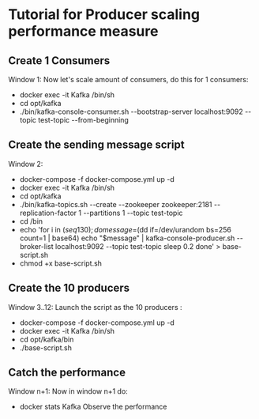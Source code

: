 # Tutorial for Producer scaling performance measure

## Create 1 Consumers
Window 1:
Now let's scale amount of consumers, do this for 1 consumers:
- docker exec -it Kafka /bin/sh
- cd opt/kafka
- ./bin/kafka-console-consumer.sh --bootstrap-server localhost:9092 --topic test-topic --from-beginning

## Create the sending message script
Window 2:
- docker-compose -f docker-compose.yml up -d
- docker exec -it Kafka /bin/sh
- cd opt/kafka
- ./bin/kafka-topics.sh --create --zookeeper zookeeper:2181 --replication-factor 1 --partitions 1 --topic test-topic
- cd /bin
- echo 'for i in $(seq 1 30); do
    message=$(dd if=/dev/urandom bs=256 count=1 | base64)
    echo "$message" | kafka-console-producer.sh --broker-list localhost:9092 --topic test-topic
    sleep 0.2
done' > base-script.sh
- chmod +x base-script.sh

## Create the 10 producers
Window 3..12:
Launch the script as the 10 producers :
- docker-compose -f docker-compose.yml up -d
- docker exec -it Kafka /bin/sh
- cd opt/kafka/bin
- ./base-script.sh

## Catch the performance 
Window n+1:
Now in window n+1 do:
- docker stats Kafka
Observe the performance
